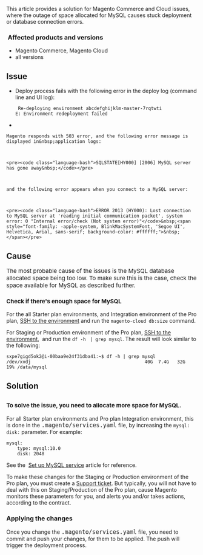 This article provides a solution for Magento Commerce and Cloud issues, where the outage of space allocated for MySQL causes stuck deployment or database connection errors.

### &nbsp;Affected products and versions

*   Magento Commerce, Magento Cloud
*   all versions

## Issue

*   Deploy process fails with the following error in the deploy log (command line and UI log):
    
    <pre><code class="language-bash">&nbsp;Re-deploying environment abcdefghijklm-master-7rqtwti &nbsp;
    E: Environment redeployment failed</code></pre>
    
    
*   
    
    Magento responds with 503 error, and the following error message is displayed in&nbsp;application logs:
    
    
    
    <pre><code class="language-bash">SQLSTATE[HY000] [2006] MySQL server has gone away&nbsp;</code></pre>
    
    
    
    and the following error appears when you connect to a MySQL server:
    
    
    
    <pre><code class="language-bash">ERROR 2013 (HY000): Lost connection to MySQL server at 'reading initial communication packet', system error: 0 "Internal error/check (Not system error)"</code>&nbsp;<span style="font-family: -apple-system, BlinkMacSystemFont, 'Segoe UI', Helvetica, Arial, sans-serif; background-color: #ffffff;">&nbsp;</span></pre>
    
    

## Cause

<span style="font-size: 15px;">The most probable cause of the issues is the MySQL database allocated space being too low. To make sure this is the case, check the space available for MySQL as described further.</span>

### <span style="font-size: 15px;">Check if there's enough space for MySQL</span>

For the all Starter plan environments, and Integration environment of the Pro plan, <a href="https://devdocs.magento.com/guides/v2.2/cloud/env/environments-ssh.html#ssh" target="_self">SSH to the environment</a> and run the <code class="language-bash">magento-cloud db:size</code> command.

For Staging or Production environment of the Pro plan, <a href="https://devdocs.magento.com/guides/v2.2/cloud/env/environments-ssh.html#ssh" target="_self">SSH to the environment</a>, &nbsp;and run the&nbsp;`` df -h `` ``  | grep mysql. ``The result will look similar to the following:

<pre><code class="language-bash">sxpe7gigd5ok2@i-00baa9e24f31dba41:~$ df -h | grep mysql
/dev/xvdj                                          40G  7.4G   32G  19% /data/mysql</code></pre>

## Solution

## <span style="font-size: 15px;">To solve the issue, you need to allocate more space for MySQL.</span>

For all Starter plan environments and Pro plan Integration environment, this is done in the <code style="font-size: 15px;">.magento/services.yaml</code> file, by increasing the `` mysql: disk: `` parameter. For example:

<pre><code class="language-yaml">mysql:
    type: mysql:10.0
    disk: 2048
</code></pre>

See the &nbsp;<a href="https://devdocs.magento.com/guides/v2.3/cloud/project/project-conf-files_services-mysql.html" target="_self">Set up MySQL service</a> article for reference.

To make these changes for the Staging or Production environment of the Pro plan, you must create a [Support ticket](http://support.magento.com/). But typically, you will not have to deal with this on Staging/Production of the Pro plan, cause Magento monitors these parameters for you, and alerts you and/or takes actions, according to the contract.

### Applying the changes

Once you change the&nbsp;<code style="font-size: 15px;">.magento/services.yaml</code> file, you need to commit and push your changes, for them to be applied. The push will trigger the deployment process.

<code class="language-bash"><code class="language-bash"></code></code>

<p dir="auto">&nbsp;</p>